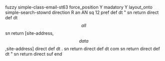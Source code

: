 fuzzy simple-class-email-st63
   force_position Y
   madatory Y
   layout_onto simple-search-stowrd
   direction R
   an AN
   sq 12
   pref 
   def 
    dt "
    sn 
    return 
    direct 
   def 
    dt $$all$$
    sn 
    return [site-address,$$data$$,site-address]
    direct 
   def 
    dt .
    sn 
    return 
    direct 
   def 
    dt com
    sn 
    return 
    direct 
   def 
    dt "
    sn 
    return 
    direct 
   suf 
end
